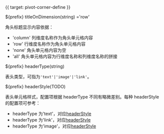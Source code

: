 {{ target: pivot-corner-define }}

${prefix} titleOnDimension(string) ='row'

角头标题显示内容依据：

- 'column' 列维度名称作为角头单元格内容
- 'row' 行维度名称作为角头单元格内容
- 'none' 角头单元格内容为空
- 'all' 角头单元格内容为行维度名称和列维度名称的拼接

${prefix} headerType(string)

表头类型，可指为`'text'|'image'|'link'`。

${prefix} headerStyle(TODO)

表头单元格样式，配置项根据 headerType 不同有略微差别。每种 headerStyle 的配置项可参考：

- headerType 为'text'，对应[headerStyle](../option/PivotTable-columns-text#headerStyle.bgColor)
- headerType 为'link'，对应[headerStyle](../option/PivotTable-columns-link#headerStyle.bgColor)
- headerType 为'image'，对应[headerStyle](../option/PivotTable-columns-image#headerStyle.bgColor)
